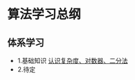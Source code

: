 # 算法学习总纲

## 体系学习
- 1.基础知识 <a href="http://8.130.177.90:8094/#/DetailArticle?aid=7 ">认识复杂度、对数器、二分法</a>
- 2.待定

